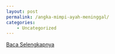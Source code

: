 ```yaml
---
layout: post
permalink: /angka-mimpi-ayah-meninggal/
categories:
    - Uncategorized
---
```


[Baca Selengkapnya](/05)